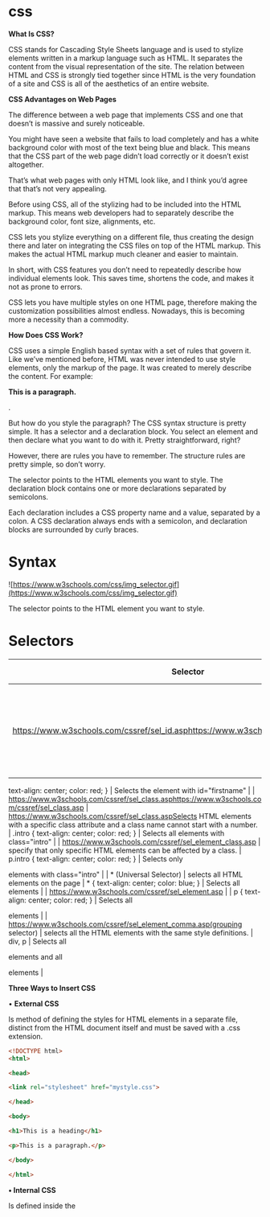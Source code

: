 # css

**What Is CSS?**

CSS stands for Cascading Style Sheets language and is used to stylize elements written in a markup language such as HTML. It separates the content from the visual representation of the site. The relation between HTML and CSS is strongly tied together since HTML is the very foundation of a site and CSS is all of the aesthetics of an entire website.

**CSS Advantages on Web Pages**

The difference between a web page that implements CSS and one that doesn’t is massive and surely noticeable.

You might have seen a website that fails to load completely and has a white background color with most of the text being blue and black. This means that the CSS part of the web page didn’t load correctly or it doesn’t exist altogether.

That’s what web pages with only HTML look like, and I think you’d agree that that’s not very appealing.

Before using CSS, all of the stylizing had to be included into the HTML markup. This means web developers had to separately describe the background color, font size, alignments, etc.

CSS lets you stylize everything on a different file, thus creating the design there and later on integrating the CSS files on top of the HTML markup. This makes the actual HTML markup much cleaner and easier to maintain.

In short, with CSS features you don’t need to repeatedly describe how individual elements look. This saves time, shortens the code, and makes it not as prone to errors.

CSS lets you have multiple styles on one HTML page, therefore making the customization possibilities almost endless. Nowadays, this is becoming more a necessity than a commodity.

**How Does CSS Work?**

CSS uses a simple English based syntax with a set of rules that govern it. Like we’ve mentioned before, HTML was never intended to use style elements, only the markup of the page. It was created to merely describe the content. For example: **<p>This is a paragraph.</p>**.

But how do you style the paragraph? The CSS syntax structure is pretty simple. It has a selector and a declaration block. You select an element and then declare what you want to do with it. Pretty straightforward, right?

However, there are rules you have to remember. The structure rules are pretty simple, so don’t worry.

The selector points to the HTML elements you want to style. The declaration block contains one or more declarations separated by semicolons.

Each declaration includes a CSS property name and a value, separated by a colon. A CSS declaration always ends with a semicolon, and declaration blocks are surrounded by curly braces.

# Syntax

![https://www.w3schools.com/css/img_selector.gif](https://www.w3schools.com/css/img_selector.gif)

The selector points to the HTML element you want to style.

# **Selectors**

| Selector | Description | Example | Example description |
| --- | --- | --- | --- |
| https://www.w3schools.com/cssref/sel_id.asphttps://www.w3schools.com/cssref/sel_id.asp | used to select one unique element and an id name cannot start with a number | #firstname {
  text-align: center;
  color: red;
} | Selects the element with id="firstname" |
| https://www.w3schools.com/cssref/sel_class.asphttps://www.w3schools.com/cssref/sel_class.asp | https://www.w3schools.com/cssref/sel_class.aspSelects HTML elements with a specific class attribute and a class name cannot start with a number. | .intro {
  text-align: center;
  color: red;
} | Selects all elements with class="intro" |
| https://www.w3schools.com/cssref/sel_element_class.asp | specify that only specific HTML elements can be affected by a class. | p.intro {
  text-align: center;
  color: red;
} | Selects only <p> elements with class="intro" |
| * (Universal Selector) | selects all HTML elements on the page | * {
  text-align: center;
  color: blue;
} | Selects all elements |
| https://www.w3schools.com/cssref/sel_element.asp |  | p {
  text-align: center;
  color: red;
} | Selects all <p> elements |
| https://www.w3schools.com/cssref/sel_element_comma.asp(grouping selector) | selects all the HTML elements with the same style definitions. | div, p | Selects all <div> elements and all <p> elements |

**Three Ways to Insert CSS**

• **External CSS**

Is method of defining the styles for HTML elements in a separate file, distinct from the HTML document itself and must be saved with a .css extension.

```html
<!DOCTYPE html>
<html>

<head>

<link rel="stylesheet" href="mystyle.css">

</head>

<body>

<h1>This is a heading</h1>

<p>This is a paragraph.</p>

</body>

</html>
```

**•  Internal CSS**

Is defined inside the <style> element, inside the head section.

```html
<!DOCTYPE html>
<html>
<head>
<style>
body {
  background-color: linen;
}

h1 {
  color: maroon;
  margin-left: 40px;
}
</style>
</head>
<body>

<h1>This is a heading</h1>
<p>This is a paragraph.</p>

</body>
</html>

```

• **Inline CSS**

It involves styling HTML elements directly within the HTML file using the style attribute. This method allows you to apply styles directly to individual elements.

```html
<!DOCTYPE html>
<html>
<body>

<h1 style="color:blue;text-align:center;">This is a heading</h1>
<p style="color:red;">This is a paragraph.</p>

</body>
</html>
```

# **CSS Comments**

Comment is placed inside the `<style>` element, and starts with `/*` and ends with `*/`

```css
/* This is a single-line comment */
p {
  color: red;
}
```

**CSS Colors**

specified using predefined color names, or RGB, HEX, HSL, RGBA, HSLA values.

**RGB Value**

```css
**rgb(255, 99, 71)**
```

**RGBA Value**

RGBA color values are an extension of RGB color values with an alpha channel - which specifies the opacity for a color.

```css
**rgba(255, 99, 71, 0.2)**
```

**CSS HEX Colors**

Specified with: #RRGGBB, where the RR (red), GG (green) and BB (blue) hexadecimal integers specify the components of the color.

```css
 #ff6347

                RED
                ff

                              GREEN
                               63

                                                 BLUE
                                                  47
```

**3 Digit HEX Value(#*rgb*)**

```css
body {
  background-color: #fc9; /* same as #ffcc99 */
}
```

**CSS Background Color**

Example

```html
<h1 style="background-color:DodgerBlue;">Hello World</h1>
```

**CSS Text Color**

```html
<h1 style="color:Tomato;">Hello World</h1>
```

**What is the difference between CSS and SCSS ?**

- **Syntax:** CSS follows a plain-text syntax, whereas SCSS follows a more structured syntax with additional features such as variables, nesting, and mixins.
- **Variables:** SCSS allows you to define variables to store commonly used values such as colors, font sizes, and spacing, whereas CSS does not.
- **Nesting:** SCSS allows you to nest selectors within other selectors, making it easier to write and read complex stylesheets, whereas CSS requires you to write each selector separately.
- **Mixins:** SCSS allows you to create reusable code snippets using mixins, which are like functions in programming languages. CSS does not provide this functionality.
- **File Extension:** CSS files use the .css file extension, while SCSS files use the .scss file extension.
- **Compilation:** CSS files are interpreted by web browsers directly, whereas SCSS files must be preprocessed into standard CSS files using a preprocessor such as Sass.
- SCSS contains all the features of CSS and contains more features that are not present in CSS which makes it a good choice for developers to use it.
- SCSS offers variables, you can shorten your code by using variables. It is a great advantage over conventional CSS.

```css

```html
<style>
div {
  margin: 100px;
  border: 1px solid #4CAF50;
}
</style>
```

CSS has properties for specifying the margin for each side of an element:

- `margin-top`
- `margin-right`
- `margin-bottom`
- `margin-left`

```css
p {
  margin-top: 100px;
  margin-bottom: 100px;
  margin-right: 150px;
  margin-left: 80px;
}
```
```

**CSS COMBINATOR**

A combinator is something that explains the relationship between the selectors.

A CSS selector can contain more than one simple selector. Between the simple selectors, we can include a combinator.

There are four different combinators in CSS:

- descendant selector (space)
- child selector (>)
- adjacent sibling selector (+)
- general sibling selector (~)

The descendant selector matches all elements that are descendants of a specified element.

The following example selects all <p> elements inside <div> elements:

```css
```css
div p {
  background-color: yellow;
}
```

The child selector selects all elements that are the children of a specified element.

The following example selects all <p> elements that are children of a <div> element:

```css
div > p {
  background-color: yellow;
}
```
```
